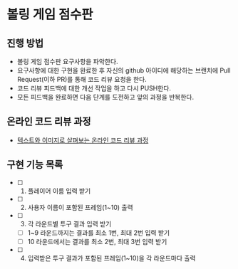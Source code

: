 # 볼링 게임 점수판
## 진행 방법
* 볼링 게임 점수판 요구사항을 파악한다.
* 요구사항에 대한 구현을 완료한 후 자신의 github 아이디에 해당하는 브랜치에 Pull Request(이하 PR)를 통해 코드 리뷰 요청을 한다.
* 코드 리뷰 피드백에 대한 개선 작업을 하고 다시 PUSH한다.
* 모든 피드백을 완료하면 다음 단계를 도전하고 앞의 과정을 반복한다.

## 온라인 코드 리뷰 과정
* [텍스트와 이미지로 살펴보는 온라인 코드 리뷰 과정](https://github.com/next-step/nextstep-docs/tree/master/codereview)


## 구현 기능 목록

- [ ] 1. 플레이어 이름 입력 받기
- [ ] 2. 사용자 이름이 포함된 프레임(1~10) 출력
- [ ] 3. 각 라운드별 투구 결과 입력 받기
    - [ ] 1~9 라운드까지는 결과를 최소 1번, 최대 2번 입력 받기
    - [ ] 10 라운드에서는 결과를 최소 2번, 최대 3번 입력 받기
- [ ] 4. 입력받은 투구 결과가 포함된 프레임(1~10)을 각 라운드마다 출력
